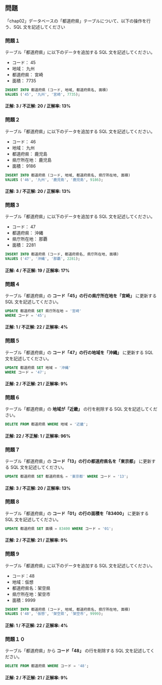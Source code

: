 ## 問題

「chap02」データベースの「都道府県」テーブルについて、以下の操作を行う、SQL 文を記述してください

### 問題１

テーブル「都道府県」に以下のデータを追加する SQL 文を記述してください。

- コード： 45
- 地域： 九州
- 都道府県： 宮崎
- 面積： 7735

```sql
INSERT INTO 都道府県 (コード, 地域, 都道府県名, 面積)
VALUES ('45', '九州', '宮崎', 7735);

```

#### 正解: 3 / 不正解: 20 / 正解率: 13%

### 問題２

テーブル「都道府県」に以下のデータを追加する SQL 文を記述してください。

- コード： 46
- 地域： 九州
- 都道府県： 鹿児島
- 県庁所在地： 鹿児島
- 面積： 9186

```sql
INSERT INTO 都道府県 (コード, 地域, 都道府県名, 県庁所在地, 面積)
VALUES ('46', '九州', '鹿児島', '鹿児島', 9186);

```

#### 正解: 3 / 不正解: 20 / 正解率: 13%

### 問題３

テーブル「都道府県」に以下のデータを追加する SQL 文を記述してください。

- コード： 47
- 都道府県： 沖縄
- 県庁所在地： 那覇
- 面積： 2281

```sql
INSERT INTO 都道府県 (コード, 都道府県名, 県庁所在地, 面積)
VALUES ('47', '沖縄', '那覇', 2281);

```

#### 正解: 4 / 不正解: 19 / 正解率: 17%

### 問題４

テーブル「都道府県」の **コード「45」の行の県庁所在地を「宮崎」** に更新する SQL 文を記述してください。

```sql
UPDATE 都道府県 SET 県庁所在地 = '宮崎'
WHERE コード = '45';

```

#### 正解: 1 / 不正解: 22 / 正解率: 4%

### 問題５

テーブル「都道府県」の **コード「47」の行の地域を「沖縄」** に更新する SQL 文を記述してください。

```sql
UPDATE 都道府県 SET 地域 = '沖縄'
WHERE コード = '47';
```

#### 正解: 2 / 不正解: 21 / 正解率: 9%

### 問題６

テーブル「都道府県」の **地域が「近畿」** の行を削除する SQL 文を記述してください。

```sql
DELETE FROM 都道府県 WHERE 地域 = '近畿';

```

#### 正解: 22 / 不正解: 1 / 正解率: 96%

### 問題７

テーブル「都道府県」の **コード「13」の行の都道府県名を「東京都」** に更新する SQL 文を記述してください。

```sql
UPDATE 都道府県 SET 都道府県名 = '東京都' WHERE コード = '13';

```

#### 正解: 3 / 不正解: 20 / 正解率: 13%

### 問題８

テーブル「都道府県」の **コード「01」の行の面積を「83400」** に更新する SQL 文を記述してください。

```sql
UPDATE 都道府県 SET 面積 = 83400 WHERE コード = '01';

```

#### 正解: 2 / 不正解: 21 / 正解率: 9%

### 問題９

テーブル「都道府県」に以下のデータを追加する SQL 文を記述してください。

- コード：48
- 地域：仮想
- 都道府県名：架空県
- 県庁所在地：架空市
- 面積：9999

```sql
INSERT INTO 都道府県 (コード, 地域, 都道府県名, 県庁所在地, 面積)
VALUES ('48', '仮想', '架空県', '架空市', 9999);

```

#### 正解: 1 / 不正解: 22 / 正解率: 4%

### 問題１０

テーブル「都道府県」から **コード「48」** の行を削除する SQL 文を記述してください。

```sql
DELETE FROM 都道府県 WHERE コード = '48';

```

#### 正解: 2 / 不正解: 21 / 正解率: 9%
